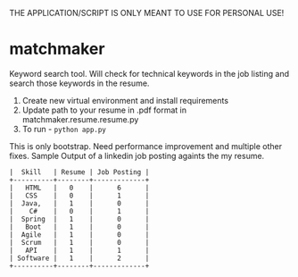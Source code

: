 THE APPLICATION/SCRIPT IS ONLY MEANT TO USE FOR PERSONAL USE!

# matchmaker
Keyword search tool. Will check for technical keywords in the job listing and search those keywords in the resume.

1. Create new virtual environment and install requirements
2. Update path to your resume in .pdf format in matchmaker.resume.resume.py
3. To run -  `python app.py`

This is only bootstrap. Need performance improvement and multiple other fixes.
Sample Output of a linkedin job posting againts the my resume. 
```+----------+--------+-------------+
|  Skill   | Resume | Job Posting |
+----------+--------+-------------+
|   HTML   |   0    |      6      |
|   CSS    |   0    |      1      |
|  Java,   |   1    |      0      |
|    C#    |   0    |      1      |
|  Spring  |   1    |      0      |
|   Boot   |   1    |      0      |
|  Agile   |   1    |      0      |
|  Scrum   |   1    |      0      |
|   API    |   1    |      1      |
| Software |   1    |      2      |
+----------+--------+-------------+
